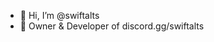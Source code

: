 - 👋 Hi, I’m @swiftalts
- 👑 Owner & Developer of discord.gg/swiftalts
<!---
swiftalts/swiftalts is a ✨ special ✨ repository because its `README.md` (this file) appears on your GitHub profile.
You can click the Preview link to take a look at your changes.
--->
